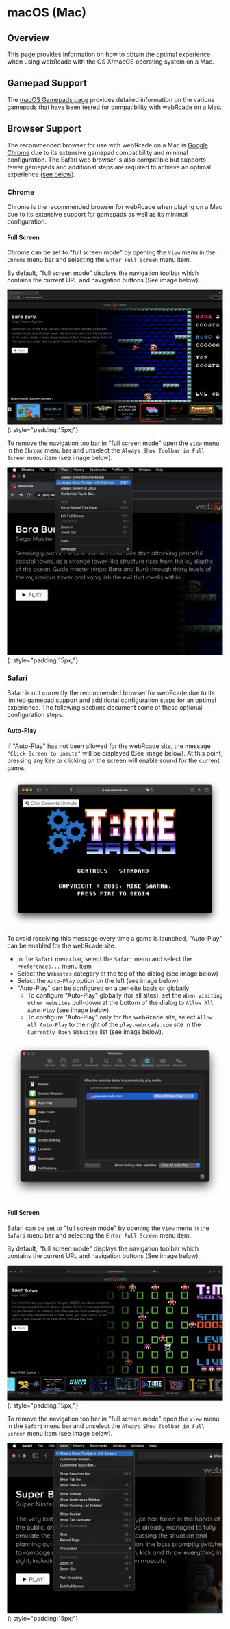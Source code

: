 # macOS (Mac)

## Overview

This page provides information on how to obtain the optimal experience when using webЯcade with the OS X/macOS operating system on a Mac.

## Gamepad Support

The [macOS Gamepads page](gamepads.md) provides detailed information on the various gamepads that have been tested for compatibility with webЯcade on a Mac.

## Browser Support

The recommended browser for use with webЯcade on a Mac is [Google Chrome](https://www.google.com/chrome/) due to its extensive gamepad compatibility and minimal configuration. The Safari web browser is also compatible but supports fewer gamepads and additional steps are required to achieve an optimal experience ([see below](#safari)).

### Chrome

Chrome is the recommended browser for webЯcade when playing on a Mac due to its extensive support for gamepads as well as its minimal configuration. 

#### Full Screen

Chrome can be set to "full screen mode" by opening the `View` menu in the `Chrome` menu bar and selecting the `Enter Full Screen` menu item.

By default, "full screen mode" displays the navigation toolbar which contains the current URL and navigation buttons (See image below).

![](../../assets/images/platforms/osx/chrome-fullscreen-toolbar.png){: style="padding:15px;"}

To remove the navigation toolbar in "full screen mode" open the `View` menu in the `Chrome` menu bar and unselect the `Always Show Toolbar in Full Screen` menu item (see image below).

![](../../assets/images/platforms/osx/chrome-fullscreen-alwaysshow-zoom.png){: style="padding:15px;"}

### Safari

Safari is not currently the recommended browser for webЯcade due to its limited gamepad support and additional configuration steps for an optimal experience. The following sections document some of these optional configuration steps. 

#### Auto-Play

If "Auto-Play" has not been allowed for the webЯcade site, the message `"Click Screen to Unmute"` will be displayed (See image below). At this point, pressing any key or clicking on the screen will enable sound for the current game. 

![](../../assets/images/platforms/osx/click-to-unmute.png)

To avoid receiving this message every time a game is launched, "Auto-Play" can be enabled for the webRcade site. 

* In the `Safari` menu bar, select the `Safari` menu and select the `Preferences...` menu item
* Select the `Websites` category at the top of the dialog (see image below)
* Select the `Auto-Play` option on the left (see image below)
* "Auto-Play" can be configured on a per-site basis or globally
    * To configure "Auto-Play" globally (for all sites), set the `When visiting other websites` pull-down at the bottom of the dialog to `Allow All Auto-Play` (see image below).
    * To configure "Auto-Play" only for the webЯcade site, select `Allow All Auto-Play` to the right of the `play.webrcade.com` site in the `Currently Open Websites` list (see image below).

![](../../assets/images/platforms/osx/websites-autoplay.png)

#### Full Screen

Safari can be set to "full screen mode" by opening the `View` menu in the `Safari` menu bar and selecting the `Enter Full Screen` menu item.

By default, "full screen mode" displays the navigation toolbar which contains the current URL and navigation buttons (See image below).

![](../../assets/images/platforms/osx/fullscreen-toolbar.png){: style="padding:15px;"}

To remove the navigation toolbar in "full screen mode" open the `View` menu in the `Safari` menu bar and unselect the `Always Show Toolbar in Full Screen` menu item (see image below).

![](../../assets/images/platforms/osx/fullscreen-alwaysshow-zoom.png){: style="padding:15px;"}
